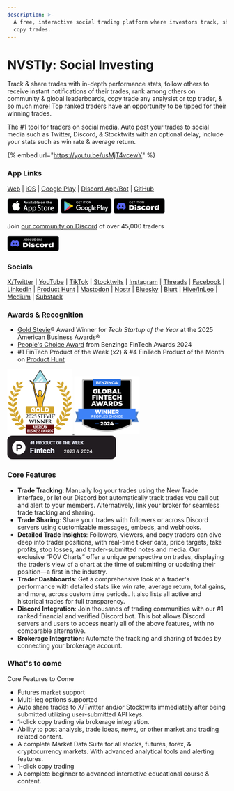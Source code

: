 ```yaml
---
description: >-
  A free, interactive social trading platform where investors track, share, &
  copy trades.
---
```


# NVSTly: Social Investing

Track & share trades with in-depth performance stats, follow others to receive instant notifications of their trades, rank among others on community & global leaderboards, copy trade any analysist or top trader, & so much more! Top ranked traders have an opportunity to be tipped for their winning trades.

The #1 tool for traders on social media. Auto post your trades to social media such as Twitter, Discord, & Stocktwits with an optional delay, include your stats such as win rate & average return.

{% embed url="https://youtu.be/usMjT4vcewY" %}

### App Links

[Web](https://nvstly.com) | [iOS](https://nvstly.com/go/ios) | [Google Play](https://nvstly.com/go/android) | [Discord App/Bot](https://nvstly.com/go/bot) | [GitHub](https://nvstly.com/go/github)

[ ![](<.gitbook/assets/app_store (1).png>)](https://nvstly.com/go/ios) [  ![](<.gitbook/assets/google_play (1).png>)](https://nvstly.com/go/android)   [![](.gitbook/assets/discord_app.png)](https://nvstly.com/go/bot)\
\
Join [our community on Discord](https://discord.gg/nvstly) of over 45,000 traders

[ ![](.gitbook/assets/discord_server.png)](https://nvstly.com/go/discord)

### Socials

[X/Twitter](https://nvstly.com/go/x) | [YouTube](https://nvstly.com/go/youtube) | [TikTok](https://nvstly.com/go/tiktok) | [Stocktwits](https://nvstly.com/go/stocktwits) | [Instagram](https://nvstly.com/go/instagram) | [Threads](https://nvstly.com/go/threads) | [Facebook](https://nvstly.com/go/facebook) | [LinkedIn](https://nvstly.com/go/linkedin) | [Product Hunt](https://nvstly.com/go/producthunt) | [Mastodon](https://nvstly.com/go/mastodon) | [Nostr](https://nvstly.com/go/nostr) | [Bluesky](https://nvstly.com/go/bsky) | [Blurt](https://blurt.com/@nvstly) | [Hive/InLeo](https://nvstly.com/go/hive) | [Medium](https://nvstly.com/go/medium) | [Substack](https://nvstly.com/go/substack)

### Awards & Recognition

* [Gold Stevie](https://nvstly.com/shrt/stevieaba)® Award Winner for _Tech Startup of the Year_ at the 2025 American Business Awards®
* [People's Choice Award](https://www.benzinga.com/news/events/24/11/42098678/these-are-the-top-fintech-innovators-recognized-at-benzingas-2024-global-fintech-awards) from Benzinga FinTech Awards 2024
* \#1 FinTech Product of the Week (x2) & #4 FinTech Product of the Month on [Product Hunt](https://www.producthunt.com/products/nvstly-social-investing)

[![Gold Stevie® Award Winner for Tech Startup of the Year at the 2025 American Business Awards®](<.gitbook/assets/image (2).png>) ](https://nvstly.com/shrt/stevieaba)[![NVSTly Wins the People's Choice Award at the Benzinga Fintech Awards 2024](.gitbook/assets/benzinga_badge.png)](https://nvstly.com/shrt/bnzgaward)[ ![NVSTly Crowned #1 Fintech Product of the Week (x2) & #4 Fintech Product of the Month on Product Hunt](<.gitbook/assets/producthunt_potw_23-24 (1).png>)](https://nvstly.com/go/producthunt)

### Core Features

* **Trade Tracking**: Manually log your trades using the New Trade interface, or let our Discord bot automatically track trades you call out and alert to your members. Alternatively, link your broker for seamless trade tracking and sharing.
* **Trade Sharing**: Share your trades with followers or across Discord servers using customizable messages, embeds, and webhooks.
* **Detailed Trade Insights**: Followers, viewers, and copy traders can dive deep into trader positions, with real-time ticker data, price targets, take profits, stop losses, and trader-submitted notes and media. Our exclusive “POV Charts” offer a unique perspective on trades, displaying the trader’s view of a chart at the time of submitting or updating their position—a first in the industry.
* **Trader Dashboards**: Get a comprehensive look at a trader's performance with detailed stats like win rate, average return, total gains, and more, across custom time periods. It also lists all active and historical trades for full transparency.
* **Discord Integration**: Join thousands of trading communities with our #1 ranked financial and verified Discord bot. This bot allows Discord servers and users to access nearly all of the above features, with no comparable alternative.
* **Brokerage Integration**: Automate the tracking and sharing of trades by connecting your brokerage account.

### What's to come

Core Features to Come

* Futures market support
* Multi-leg options supported
* Auto share trades to X/Twitter and/or Stocktwits immediately after being submitted utilizing user-submitted API keys.
* 1-click copy trading via brokerage integration.
* Ability to post analysis, trade ideas, news, or other market and trading related content.
* A complete Market Data Suite for all stocks, futures, forex, & cryptocurrency markets. With advanced analytical tools and alerting features.
* 1-click copy trading
* A complete beginner to advanced interactive educational course & content.
